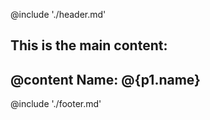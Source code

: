 @include './header.md'

This is the main content:
-------------------------
@content
Name: @{p1.name}
-------------------------

@include './footer.md'
